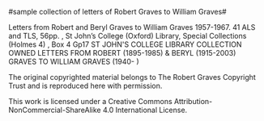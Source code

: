 #sample collection of letters of Robert Graves to William Graves#

Letters from Robert and Beryl Graves to William Graves 1957-1967. 41 ALS and TLS, 56pp. , St John’s College (Oxford) Library, Special Collections (Holmes 4) , Box 4 Gp17
ST JOHN'S COLLEGE LIBRARY COLLECTION OWNED LETTERS FROM ROBERT (1895-1985) &amp; BERYL (1915-2003) GRAVES TO WILLIAM GRAVES (1940- )

The original copyrighted material belongs to The Robert Graves Copyright Trust and is reproduced here with permission.

This work is licensed under a Creative Commons Attribution-NonCommercial-ShareAlike 4.0 International License.
